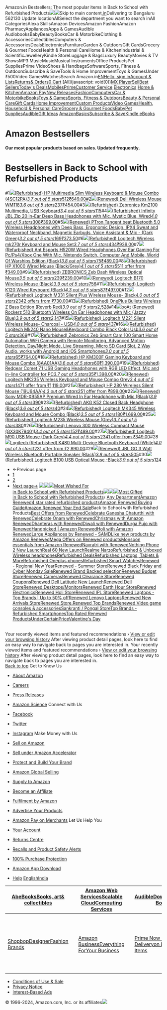 Amazon.in Bestsellers: The most popular items in Back to School with Refurbished Products![](//fls-eu.amazon.in/1/batch/1/OP/A21TJRUUN4KGV:262-7876588-0599518:FP46H9BXKT3QF92HGZ6V$uedata=s:%2Frd%2Fuedata%3Fstaticb%26id%3DFP46H9BXKT3QF92HGZ6V:0)![](https://m.media-amazon.com/images/G/31/gno/sprites/nav-sprite-global-1x-reorg-privacy._CB541718031_.png)Skip to main content[.in](/ref=nav_logo)Delivering to Bengaluru 562130  Update locationAllSelect the department you want to search inAll CategoriesAlexa SkillsAmazon DevicesAmazon FashionAmazon PharmacyAppliancesApps & GamesAudible AudiobooksBabyBeautyBooksCar & MotorbikeClothing & AccessoriesCollectiblesComputers & AccessoriesDealsElectronicsFurnitureGarden & OutdoorsGift CardsGrocery & Gourmet FoodsHealth & Personal CareHome & KitchenIndustrial & ScientificJewelleryKindle StoreLuggage & BagsLuxury BeautyMovies & TV ShowsMP3 MusicMusicMusical InstrumentsOffice ProductsPet SuppliesPrime VideoShoes & HandbagsSoftwareSports, Fitness & OutdoorsSubscribe & SaveTools & Home ImprovementToys & GamesUnder ₹500Video GamesWatchesSearch Amazon.in[EN](/customer-preferences/edit?ie=UTF8&preferencesReturnUrl=%2F&ref_=topnav_lang)[Hello, sign inAccount & Lists](https://www.amazon.in/ap/signin?openid.pape.max_auth_age=0&openid.return_to=https%3A%2F%2Fwww.amazon.in%2Fgp%2Fbestsellers%2Famazon-renewed%2F21028777031%2Fref%3Dzg_bs_nav_amazon-renewed_1%2F%3Fie%3DUTF8%26ref_%3Dnav_ya_signin&openid.identity=http%3A%2F%2Fspecs.openid.net%2Fauth%2F2.0%2Fidentifier_select&openid.assoc_handle=inflex&openid.mode=checkid_setup&openid.claimed_id=http%3A%2F%2Fspecs.openid.net%2Fauth%2F2.0%2Fidentifier_select&openid.ns=http%3A%2F%2Fspecs.openid.net%2Fauth%2F2.0)[Returns& Orders](/gp/css/order-history?ref_=nav_orders_first)[0 Cart](/gp/cart/view.html?ref_=nav_cart) [All](javascript: void(0))[MX Player](/minitv?ref_=nav_avod_desktop_topnav)[Sell](/b/32702023031?node=32702023031&ld=AZINSOANavDesktop_T3&ref_=nav_cs_sell_T3)[Best Sellers](/gp/bestsellers/?ref_=nav_cs_bestsellers)[Today's Deals](/deals?ref_=nav_cs_gb)[Mobiles](/mobile-phones/b/?ie=UTF8&node=1389401031&ref_=nav_cs_mobiles)[Prime](/prime?ref_=nav_cs_primelink_nonmember)[Customer Service](/gp/help/customer/display.html?nodeId=200507590&ref_=nav_cs_help) [Electronics](/electronics/b/?ie=UTF8&node=976419031&ref_=nav_cs_electronics) [Home & Kitchen](/Home-Kitchen/b/?ie=UTF8&node=976442031&ref_=nav_cs_home)[Amazon Pay](/gp/sva/dashboard?ref_=nav_cs_apay)[New Releases](/gp/new-releases/?ref_=nav_cs_newreleases)[Fashion](/gp/browse.html?node=6648217031&ref_=nav_cs_fashion)[Computers](/computers-and-accessories/b/?ie=UTF8&node=976392031&ref_=nav_cs_pc)[Car & Motorbike](/Car-Motorbike-Store/b/?ie=UTF8&node=4772060031&ref_=nav_cs_automotive)[Books](/Books/b/?ie=UTF8&node=976389031&ref_=nav_cs_books)[Toys & Games](/Toys-Games/b/?ie=UTF8&node=1350380031&ref_=nav_cs_toys)[Sports, Fitness & Outdoors](/Sports/b/?ie=UTF8&node=1984443031&ref_=nav_cs_sports)[Beauty & Personal Care](/beauty/b/?ie=UTF8&node=1355016031&ref_=nav_cs_beauty)[Gift Cards](/gift-card-store/b/?ie=UTF8&node=3704982031&ref_=nav_cs_gc)[Home Improvement](/Home-Improvement/b/?ie=UTF8&node=4286640031&ref_=nav_cs_hi)[Custom Products](/Amazon-Custom/b/?ie=UTF8&node=32615889031&ref_=nav_cs_custom)[Video Games](/video-games/b/?ie=UTF8&node=976460031&ref_=nav_cs_video_games)[Health, Household & Personal Care](/health-and-personal-care/b/?ie=UTF8&node=1350384031&ref_=nav_cs_hpc)[Grocery & Gourmet Foods](/Gourmet-Specialty-Foods/b/?ie=UTF8&node=2454178031&ref_=nav_cs_grocery)[Baby](/Baby/b/?ie=UTF8&node=1571274031&ref_=nav_cs_baby)[Pet Supplies](/Pet-Supplies/b/?ie=UTF8&node=2454181031&ref_=nav_cs_pets)[Audible](/Audible-Books-and-Originals/b/?ie=UTF8&node=17941593031&ref_=nav_cs_audible)[Gift Ideas](/gcx/-/gfhz/?ref_=nav_cs_giftfinder) [AmazonBasics](/b/?node=6637738031&ref_=nav_cs_amazonbasics)[Subscribe & Save](/auto-deliveries/landing?ref_=nav_cs_sns)[Kindle eBooks](/Kindle-eBooks/b/?ie=UTF8&node=1634753031&ref_=nav_cs_kindle_books)

Amazon Bestsellers
==================

#### Our most popular products based on sales. Updated frequently.

Bestsellers in Back to School with Refurbished Products
=======================================================

#1[![](https://images-eu.ssl-images-amazon.com/images/I/31chAQAMXZL._AC_UL300_SR300,200_.jpg)](/Renewed-HP-Multimedia-Wireless-Keyboard/dp/B0822H3N1W/ref=zg_bs_g_21028777031_d_sccl_1/262-7876588-0599518?psc=1)[(Refurbished) HP Multimedia Slim Wireless Keyboard & Mouse Combo (4SC12PA)](/Renewed-HP-Multimedia-Wireless-Keyboard/dp/B0822H3N1W/ref=zg_bs_g_21028777031_d_sccl_1/262-7876588-0599518?psc=1)[*3.7 out of 5 stars*512](/product-reviews/B0822H3N1W/ref=zg_bs_g_21028777031_d_sccl_1_cr/262-7876588-0599518)[₹649.00](/Renewed-HP-Multimedia-Wireless-Keyboard/dp/B0822H3N1W/ref=zg_bs_g_21028777031_d_sccl_1/262-7876588-0599518?psc=1)#2[![](https://images-eu.ssl-images-amazon.com/images/I/314tfHcVMeL._AC_UL300_SR300,200_.jpg)](/Renewed-WM118-Wireless-Optical-Mouse/dp/B07W22BHBY/ref=zg_bs_g_21028777031_d_sccl_2/262-7876588-0599518?psc=1)[(Renewed) Dell Wireless Mouse WM118](/Renewed-WM118-Wireless-Optical-Mouse/dp/B07W22BHBY/ref=zg_bs_g_21028777031_d_sccl_2/262-7876588-0599518?psc=1)[*3.6 out of 5 stars*237](/product-reviews/B07W22BHBY/ref=zg_bs_g_21028777031_d_sccl_2_cr/262-7876588-0599518)[₹454.00](/Renewed-WM118-Wireless-Optical-Mouse/dp/B07W22BHBY/ref=zg_bs_g_21028777031_d_sccl_2/262-7876588-0599518?psc=1)#3[![](https://images-eu.ssl-images-amazon.com/images/I/81shebPwe0L._AC_UL300_SR300,200_.jpg)](/Renewed-Zebronics-Km2100-Multimedia-Keyboard/dp/B07KPGQ7R9/ref=zg_bs_g_21028777031_d_sccl_3/262-7876588-0599518?psc=1)[(Refurbished) Zebronics Km2100 Multimedia, USB Keyboard](/Renewed-Zebronics-Km2100-Multimedia-Keyboard/dp/B07KPGQ7R9/ref=zg_bs_g_21028777031_d_sccl_3/262-7876588-0599518?psc=1)[*3.4 out of 5 stars*115](/product-reviews/B07KPGQ7R9/ref=zg_bs_g_21028777031_d_sccl_3_cr/262-7876588-0599518)#4[![](https://images-eu.ssl-images-amazon.com/images/I/61sTYH4EIgL._AC_UL300_SR300,200_.jpg)](/Renewed-Infinity-Zip-Headphones-Mystic/dp/B07XX467FY/ref=zg_bs_g_21028777031_d_sccl_4/262-7876588-0599518?psc=1)[(Refurbished) Infinity JBL Zip 20 in-Ear Deep Bass Headphones with Mic, Mystic Blue, Wired](/Renewed-Infinity-Zip-Headphones-Mystic/dp/B07XX467FY/ref=zg_bs_g_21028777031_d_sccl_4/262-7876588-0599518?psc=1)[*4.0 out of 5 stars*308](/product-reviews/B07XX467FY/ref=zg_bs_g_21028777031_d_sccl_4_cr/262-7876588-0599518)[₹399.00](/Renewed-Infinity-Zip-Headphones-Mystic/dp/B07XX467FY/ref=zg_bs_g_21028777031_d_sccl_4/262-7876588-0599518?psc=1)#5[![](https://images-eu.ssl-images-amazon.com/images/I/51BF1FZZSSL._AC_UL300_SR300,200_.jpg)](/PTron-Bluetooth-Headphones-Ergonomic-Waterproof/dp/B08Y56Y3D2/ref=zg_bs_g_21028777031_d_sccl_5/262-7876588-0599518?psc=1)[(Renewed) PTron Tangent beat Bluetooth 5.0 Wireless Headphones with Deep Bass, Ergonomic Design, IPX4 Sweat and Waterproof Neckband, Magnetic Earbuds, Voice Assistant & Mic - (Dark Green)](/PTron-Bluetooth-Headphones-Ergonomic-Waterproof/dp/B08Y56Y3D2/ref=zg_bs_g_21028777031_d_sccl_5/262-7876588-0599518?psc=1)[*3.2 out of 5 stars*169](/product-reviews/B08Y56Y3D2/ref=zg_bs_g_21028777031_d_sccl_5_cr/262-7876588-0599518)[₹373.50](/PTron-Bluetooth-Headphones-Ergonomic-Waterproof/dp/B08Y56Y3D2/ref=zg_bs_g_21028777031_d_sccl_5/262-7876588-0599518?psc=1)#6[![](https://images-eu.ssl-images-amazon.com/images/I/61v+taI5jvL._AC_UL300_SR300,200_.jpg)](/Renewed-Logitech-Wireless-mk270r-Keyboard/dp/B07Q31YX8J/ref=zg_bs_g_21028777031_d_sccl_6/262-7876588-0599518?psc=1)[(Refurbished) Logitech Wireless mk270r Keyboard and Mouse Set](/Renewed-Logitech-Wireless-mk270r-Keyboard/dp/B07Q31YX8J/ref=zg_bs_g_21028777031_d_sccl_6/262-7876588-0599518?psc=1)[*3.7 out of 5 stars*434](/product-reviews/B07Q31YX8J/ref=zg_bs_g_21028777031_d_sccl_6_cr/262-7876588-0599518)[₹939.00](/Renewed-Logitech-Wireless-mk270r-Keyboard/dp/B07Q31YX8J/ref=zg_bs_g_21028777031_d_sccl_6/262-7876588-0599518?psc=1)#7[![](https://images-eu.ssl-images-amazon.com/images/I/619AANS3KaL._AC_UL300_SR300,200_.jpg)](/Ant-Esports-Nintendo-Computer-Warships/dp/B0849N8VCF/ref=zg_bs_g_21028777031_d_sccl_7/262-7876588-0599518?psc=1)[(Refurbished) Ant Esports H520W Wired Headphones Over Ear Gaming For Pc/Ps4/Xbox One With Mic, Nintendo Switch, Computer And Mobile, World Of Warships Edition (Black)](/Ant-Esports-Nintendo-Computer-Warships/dp/B0849N8VCF/ref=zg_bs_g_21028777031_d_sccl_7/262-7876588-0599518?psc=1)[*3.8 out of 5 stars*75](/product-reviews/B0849N8VCF/ref=zg_bs_g_21028777031_d_sccl_7_cr/262-7876588-0599518)[₹489.00](/Ant-Esports-Nintendo-Computer-Warships/dp/B0849N8VCF/ref=zg_bs_g_21028777031_d_sccl_7/262-7876588-0599518?psc=1)#8[![](https://images-eu.ssl-images-amazon.com/images/I/61mucoT+ifL._AC_UL300_SR300,200_.jpg)](/Renewed-HP-X1000-Wired-Mouse/dp/B07K4136SR/ref=zg_bs_g_21028777031_d_sccl_8/262-7876588-0599518?psc=1)[(Refurbished) HP X1000 Wired Mouse (Black/Grey)](/Renewed-HP-X1000-Wired-Mouse/dp/B07K4136SR/ref=zg_bs_g_21028777031_d_sccl_8/262-7876588-0599518?psc=1)[*4.1 out of 5 stars*551](/product-reviews/B07K4136SR/ref=zg_bs_g_21028777031_d_sccl_8_cr/262-7876588-0599518)[1 offer from ₹349.00](/Renewed-HP-X1000-Wired-Mouse/dp/B07K4136SR/ref=zg_bs_g_21028777031_d_sccl_8/262-7876588-0599518?psc=1)#9[![](https://images-eu.ssl-images-amazon.com/images/I/71xNF-oKDTL._AC_UL300_SR300,200_.jpg)](/Renewed-ZEBRONICS-Wireless-Optical-Mouse/dp/B07T6BTS1R/ref=zg_bs_g_21028777031_d_sccl_9/262-7876588-0599518?psc=1)[(Refurbished) ZEBRONICS Zeb Dash Wireless Optical Mouse](/Renewed-ZEBRONICS-Wireless-Optical-Mouse/dp/B07T6BTS1R/ref=zg_bs_g_21028777031_d_sccl_9/262-7876588-0599518?psc=1)[*3.5 out of 5 stars*239](/product-reviews/B07T6BTS1R/ref=zg_bs_g_21028777031_d_sccl_9_cr/262-7876588-0599518)[₹239.00](/Renewed-ZEBRONICS-Wireless-Optical-Mouse/dp/B07T6BTS1R/ref=zg_bs_g_21028777031_d_sccl_9/262-7876588-0599518?psc=1)#10[![](https://images-eu.ssl-images-amazon.com/images/I/510V-ms6E8L._AC_UL300_SR300,200_.jpg)](/Renewed-Logitech-Wireless-Mouse-Black/dp/B07L4RCHM3/ref=zg_bs_g_21028777031_d_sccl_10/262-7876588-0599518?psc=1)[(Renewed) Logitech B170 Wireless Mouse (Black)](/Renewed-Logitech-Wireless-Mouse-Black/dp/B07L4RCHM3/ref=zg_bs_g_21028777031_d_sccl_10/262-7876588-0599518?psc=1)[*3.9 out of 5 stars*756](/product-reviews/B07L4RCHM3/ref=zg_bs_g_21028777031_d_sccl_10_cr/262-7876588-0599518)#11[![](https://images-eu.ssl-images-amazon.com/images/I/61zY++aRqnL._AC_UL300_SR300,200_.jpg)](/Renewed-Logitech-Wired-Keyboard-Black/dp/B07MMS8275/ref=zg_bs_g_21028777031_d_sccl_11/262-7876588-0599518?psc=1)[(Refurbished) Logitech K120 Wired Keyboard (Black)](/Renewed-Logitech-Wired-Keyboard-Black/dp/B07MMS8275/ref=zg_bs_g_21028777031_d_sccl_11/262-7876588-0599518?psc=1)[*4.3 out of 5 stars*87](/product-reviews/B07MMS8275/ref=zg_bs_g_21028777031_d_sccl_11_cr/262-7876588-0599518)[₹497.00](/Renewed-Logitech-Wired-Keyboard-Black/dp/B07MMS8275/ref=zg_bs_g_21028777031_d_sccl_11/262-7876588-0599518?psc=1)#12[![](https://images-eu.ssl-images-amazon.com/images/I/41OXK5x3jfL._AC_UL300_SR300,200_.jpg)](/Renewed-Logitech-Silent-Wireless-Mouse/dp/B07KT3377S/ref=zg_bs_g_21028777031_d_sccl_12/262-7876588-0599518?psc=1)[(Refurbished) Logitech M331 Silent Plus Wireless Mouse- Black](/Renewed-Logitech-Silent-Wireless-Mouse/dp/B07KT3377S/ref=zg_bs_g_21028777031_d_sccl_12/262-7876588-0599518?psc=1)[*4.0 out of 5 stars*234](/product-reviews/B07KT3377S/ref=zg_bs_g_21028777031_d_sccl_12_cr/262-7876588-0599518)[2 offers from ₹730.00](/Renewed-Logitech-Silent-Wireless-Mouse/dp/B07KT3377S/ref=zg_bs_g_21028777031_d_sccl_12/262-7876588-0599518?psc=1)#13[![](https://images-eu.ssl-images-amazon.com/images/I/51-dbsto1jL._AC_UL300_SR300,200_.jpg)](/Renewed-OnePlus-Bullets-Wireless-Reverb/dp/B08LMZJGLX/ref=zg_bs_g_21028777031_d_sccl_13/262-7876588-0599518?psc=1)[(Refurbished) OnePlus Bullets Wireless Z Bass Edition (Reverb Red)](/Renewed-OnePlus-Bullets-Wireless-Reverb/dp/B08LMZJGLX/ref=zg_bs_g_21028777031_d_sccl_13/262-7876588-0599518?psc=1)[*3.9 out of 5 stars*2,528](/product-reviews/B08LMZJGLX/ref=zg_bs_g_21028777031_d_sccl_13_cr/262-7876588-0599518)#14[![](https://images-eu.ssl-images-amazon.com/images/I/6156DBMN-RL._AC_UL300_SR300,200_.jpg)](/Certified-REFURBISHED-Rockerz-510-Headphones/dp/B07CBPM1GF/ref=zg_bs_g_21028777031_d_sccl_14/262-7876588-0599518?psc=1)[boAt (Renewed) Rockerz 510 Bluetooth Wireless On Ear Headphones with Mic (Jazzy Blue)](/Certified-REFURBISHED-Rockerz-510-Headphones/dp/B07CBPM1GF/ref=zg_bs_g_21028777031_d_sccl_14/262-7876588-0599518?psc=1)[*3.9 out of 5 stars*2,147](/product-reviews/B07CBPM1GF/ref=zg_bs_g_21028777031_d_sccl_14_cr/262-7876588-0599518)#15[![](https://images-eu.ssl-images-amazon.com/images/I/71r5JC6TMqL._AC_UL300_SR300,200_.jpg)](/Renewed-Logitech-Silent-Wireless-Charcoal/dp/B07KM1K6RN/ref=zg_bs_g_21028777031_d_sccl_15/262-7876588-0599518?psc=1)[(Refurbished) Logitech M221 Silent Wireless Mouse- Charcoal - USB](/Renewed-Logitech-Silent-Wireless-Charcoal/dp/B07KM1K6RN/ref=zg_bs_g_21028777031_d_sccl_15/262-7876588-0599518?psc=1)[*4.0 out of 5 stars*437](/product-reviews/B07KM1K6RN/ref=zg_bs_g_21028777031_d_sccl_15_cr/262-7876588-0599518)#16[![](https://images-eu.ssl-images-amazon.com/images/I/61wk3W4VJbL._AC_UL300_SR300,200_.jpg)](/CERTIFIED-REFURBISHED-Logitech-MK240-Keyboard/dp/B07H4QH65Y/ref=zg_bs_g_21028777031_d_sccl_16/262-7876588-0599518?psc=1)[(Refurbished) Logitech Mk240 Nano Mouse&Keyboard Combo Black Color,Usb](/CERTIFIED-REFURBISHED-Logitech-MK240-Keyboard/dp/B07H4QH65Y/ref=zg_bs_g_21028777031_d_sccl_16/262-7876588-0599518?psc=1)[*3.6 out of 5 stars*369](/product-reviews/B07H4QH65Y/ref=zg_bs_g_21028777031_d_sccl_16_cr/262-7876588-0599518)#17[![](https://images-eu.ssl-images-amazon.com/images/I/41jew1NnuBS._AC_UL300_SR300,200_.jpg)](/Zeb-Smart-Cam-Automation-Smartphones/dp/B094RF327Y/ref=zg_bs_g_21028777031_d_sccl_17/262-7876588-0599518?psc=1)[(Refurbished) Zebronics Zeb Smart Cam 100 Smart Home Automation WiFi Camera with Remote Monitoring, Advanced Motion Detection, Day/Night Mode, Live Streaming, Micro SD Card Slot, 2 Way Audio, works with Android and iOS Smartphones](/Zeb-Smart-Cam-Automation-Smartphones/dp/B094RF327Y/ref=zg_bs_g_21028777031_d_sccl_17/262-7876588-0599518?psc=1)[*3.0 out of 5 stars*65](/product-reviews/B094RF327Y/ref=zg_bs_g_21028777031_d_sccl_17_cr/262-7876588-0599518)[₹764.00](/Zeb-Smart-Cam-Automation-Smartphones/dp/B094RF327Y/ref=zg_bs_g_21028777031_d_sccl_17/262-7876588-0599518?psc=1)#18[![](https://images-eu.ssl-images-amazon.com/images/I/71GjYVXrSpL._AC_UL300_SR300,200_.jpg)](/Renewed-HP-KM300F-Keyboard-8AA01AA/dp/B089F5JHTM/ref=zg_bs_g_21028777031_d_sccl_18/262-7876588-0599518?psc=1)[(Refurbished) HP KM300F Gaming Keyboard and Mouse Combo (8AA01AA)](/Renewed-HP-KM300F-Keyboard-8AA01AA/dp/B089F5JHTM/ref=zg_bs_g_21028777031_d_sccl_18/262-7876588-0599518?psc=1)[*3.6 out of 5 stars*60](/product-reviews/B089F5JHTM/ref=zg_bs_g_21028777031_d_sccl_18_cr/262-7876588-0599518)[₹1,390.00](/Renewed-HP-KM300F-Keyboard-8AA01AA/dp/B089F5JHTM/ref=zg_bs_g_21028777031_d_sccl_18/262-7876588-0599518?psc=1)#19[![](https://images-eu.ssl-images-amazon.com/images/I/61SMP7cuMmL._AC_UL300_SR300,200_.jpg)](/Renewed-Redgear-Comet-Headphones-Controller/dp/B07Y84RZSJ/ref=zg_bs_g_21028777031_d_sccl_19/262-7876588-0599518?psc=1)[(Refurbished) Redgear Comet 7.1 USB Gaming Headphones with RGB LED Effect, Mic and in-line Controller for PC](/Renewed-Redgear-Comet-Headphones-Controller/dp/B07Y84RZSJ/ref=zg_bs_g_21028777031_d_sccl_19/262-7876588-0599518?psc=1)[*3.7 out of 5 stars*35](/product-reviews/B07Y84RZSJ/ref=zg_bs_g_21028777031_d_sccl_19_cr/262-7876588-0599518)[₹1,398.00](/Renewed-Redgear-Comet-Headphones-Controller/dp/B07Y84RZSJ/ref=zg_bs_g_21028777031_d_sccl_19/262-7876588-0599518?psc=1)#20[![](https://images-eu.ssl-images-amazon.com/images/I/61t4S-DStEL._AC_UL300_SR300,200_.jpg)](/CERTIFIED-REFURBISHED-Logitech-Wireless-Keyboard/dp/B07KMBL98D/ref=zg_bs_g_21028777031_d_sccl_20/262-7876588-0599518?psc=1)[(Renewed) Logitech MK235 Wireless Keyboard and Mouse Combo Grey](/CERTIFIED-REFURBISHED-Logitech-Wireless-Keyboard/dp/B07KMBL98D/ref=zg_bs_g_21028777031_d_sccl_20/262-7876588-0599518?psc=1)[*3.4 out of 5 stars*147](/product-reviews/B07KMBL98D/ref=zg_bs_g_21028777031_d_sccl_20_cr/262-7876588-0599518)[1 offer from ₹1,119.00](/CERTIFIED-REFURBISHED-Logitech-Wireless-Keyboard/dp/B07KMBL98D/ref=zg_bs_g_21028777031_d_sccl_20/262-7876588-0599518?psc=1)#21[![](https://images-eu.ssl-images-amazon.com/images/I/310E9FevM4L._AC_UL300_SR300,200_.jpg)](/Renewed-HP-Wireless-Silent-19U64AA/dp/B08ZL8DTWD/ref=zg_bs_g_21028777031_d_sccl_21/262-7876588-0599518?psc=1)[(Refurbished) HP 280 Wireless Silent Mouse (19U64AA)](/Renewed-HP-Wireless-Silent-19U64AA/dp/B08ZL8DTWD/ref=zg_bs_g_21028777031_d_sccl_21/262-7876588-0599518?psc=1)[*4.3 out of 5 stars*25](/product-reviews/B08ZL8DTWD/ref=zg_bs_g_21028777031_d_sccl_21_cr/262-7876588-0599518)[1 offer from ₹899.00](/Renewed-HP-Wireless-Silent-19U64AA/dp/B08ZL8DTWD/ref=zg_bs_g_21028777031_d_sccl_21/262-7876588-0599518?psc=1)#22[![](https://images-eu.ssl-images-amazon.com/images/I/51N-fTKPYpL._AC_UL300_SR300,200_.jpg)](/Certified-REFURBISHED-Sony-MDR-XB55AP-Headphones/dp/B07C9L2ZLS/ref=zg_bs_g_21028777031_d_sccl_22/262-7876588-0599518?psc=1)[(Renewed) Sony MDR-XB55AP Premium Wired In Ear Headphone with Mic (Black)](/Certified-REFURBISHED-Sony-MDR-XB55AP-Headphones/dp/B07C9L2ZLS/ref=zg_bs_g_21028777031_d_sccl_22/262-7876588-0599518?psc=1)[*3.9 out of 5 stars*390](/product-reviews/B07C9L2ZLS/ref=zg_bs_g_21028777031_d_sccl_22_cr/262-7876588-0599518)#23[![](https://images-eu.ssl-images-amazon.com/images/I/61xWTJ+pS8L._AC_UL300_SR300,200_.jpg)](/Renewed-AKG-Closed-Back-Headphone-Black/dp/B07S8VGXC6/ref=zg_bs_g_21028777031_d_sccl_23/262-7876588-0599518?psc=1)[(Refurbished) AKG K52 Closed Back Headphone (Black)](/Renewed-AKG-Closed-Back-Headphone-Black/dp/B07S8VGXC6/ref=zg_bs_g_21028777031_d_sccl_23/262-7876588-0599518?psc=1)[*3.6 out of 5 stars*40](/product-reviews/B07S8VGXC6/ref=zg_bs_g_21028777031_d_sccl_23_cr/262-7876588-0599518)#24[![](https://images-eu.ssl-images-amazon.com/images/I/519cHB2uUhL._AC_UL300_SR300,200_.jpg)](/CERTIFIED-REFURBISHED-Logitech-Wireless-Keyboard/dp/B07DSC3CV3/ref=zg_bs_g_21028777031_d_sccl_24/262-7876588-0599518?psc=1)[(Refurbished) Logitech MK345 Wireless Keyboard and Mouse Combo (Black)](/CERTIFIED-REFURBISHED-Logitech-Wireless-Keyboard/dp/B07DSC3CV3/ref=zg_bs_g_21028777031_d_sccl_24/262-7876588-0599518?psc=1)[*3.5 out of 5 stars*180](/product-reviews/B07DSC3CV3/ref=zg_bs_g_21028777031_d_sccl_24_cr/262-7876588-0599518)[₹1,699.00](/CERTIFIED-REFURBISHED-Logitech-Wireless-Keyboard/dp/B07DSC3CV3/ref=zg_bs_g_21028777031_d_sccl_24/262-7876588-0599518?psc=1)#25[![](https://images-eu.ssl-images-amazon.com/images/I/71XmEoZ7p-L._AC_UL300_SR300,200_.jpg)](/CERTIFIED-REFURBISHED-Logitech-Wireless-Mouse/dp/B07DRZ6RK7/ref=zg_bs_g_21028777031_d_sccl_25/262-7876588-0599518?psc=1)[(Refurbished) Logitech M235 Wireless Mouse (Grey)](/CERTIFIED-REFURBISHED-Logitech-Wireless-Mouse/dp/B07DRZ6RK7/ref=zg_bs_g_21028777031_d_sccl_25/262-7876588-0599518?psc=1)[*3.7 out of 5 stars*380](/product-reviews/B07DRZ6RK7/ref=zg_bs_g_21028777031_d_sccl_25_cr/262-7876588-0599518)#26[![](https://images-eu.ssl-images-amazon.com/images/I/51ogrgGK+9L._AC_UL300_SR300,200_.jpg)](/Renewed-Lenovo-Wireless-Compact-GX30K79401/dp/B07NV9WXSP/ref=zg_bs_g_21028777031_d_sccl_26/262-7876588-0599518?psc=1)[(Refurbished) Lenovo 300 Wireless Compact Mouse (GX30K79401)](/Renewed-Lenovo-Wireless-Compact-GX30K79401/dp/B07NV9WXSP/ref=zg_bs_g_21028777031_d_sccl_26/262-7876588-0599518?psc=1)[*3.4 out of 5 stars*152](/product-reviews/B07NV9WXSP/ref=zg_bs_g_21028777031_d_sccl_26_cr/262-7876588-0599518)[₹489.00](/Renewed-Lenovo-Wireless-Compact-GX30K79401/dp/B07NV9WXSP/ref=zg_bs_g_21028777031_d_sccl_26/262-7876588-0599518?psc=1)#27[![](https://images-eu.ssl-images-amazon.com/images/I/81ZgFaZoxnL._AC_UL300_SR300,200_.jpg)](/CERTIFIED-REFURBISHED-Logitech-Mouse-Dark/dp/B07H8JVHJH/ref=zg_bs_g_21028777031_d_sccl_27/262-7876588-0599518?psc=1)[(Refurbished) Logitech M90 USB Mouse (Dark Grey)](/CERTIFIED-REFURBISHED-Logitech-Mouse-Dark/dp/B07H8JVHJH/ref=zg_bs_g_21028777031_d_sccl_27/262-7876588-0599518?psc=1)[*4.4 out of 5 stars*234](/product-reviews/B07H8JVHJH/ref=zg_bs_g_21028777031_d_sccl_27_cr/262-7876588-0599518)[1 offer from ₹349.00](/CERTIFIED-REFURBISHED-Logitech-Mouse-Dark/dp/B07H8JVHJH/ref=zg_bs_g_21028777031_d_sccl_27/262-7876588-0599518?psc=1)#28[![](https://images-eu.ssl-images-amazon.com/images/I/81Ls8aaBZlL._AC_UL300_SR300,200_.jpg)](/Renewed-Logitech-Multi-Device-Bluetooth-Keyboard/dp/B07BNGRNDR/ref=zg_bs_g_21028777031_d_sccl_28/262-7876588-0599518?psc=1)[Logitech (Refurbished) K480 Multi-Device Bluetooth Keyboard (White)](/Renewed-Logitech-Multi-Device-Bluetooth-Keyboard/dp/B07BNGRNDR/ref=zg_bs_g_21028777031_d_sccl_28/262-7876588-0599518?psc=1)[*4.0 out of 5 stars*123](/product-reviews/B07BNGRNDR/ref=zg_bs_g_21028777031_d_sccl_28_cr/262-7876588-0599518)[1 offer from ₹2,890.00](/Renewed-Logitech-Multi-Device-Bluetooth-Keyboard/dp/B07BNGRNDR/ref=zg_bs_g_21028777031_d_sccl_28/262-7876588-0599518?psc=1)#29[![](https://images-eu.ssl-images-amazon.com/images/I/81BIN5YLb4L._AC_UL300_SR300,200_.jpg)](/Certified-REFURBISHED-JBL-Portable-Bluetooth/dp/B07BMRFML8/ref=zg_bs_g_21028777031_d_sccl_29/262-7876588-0599518?psc=1)[(Renewed) JBL GO 3 Watt Wireless Bluetooth Portable Speaker (Black)](/Certified-REFURBISHED-JBL-Portable-Bluetooth/dp/B07BMRFML8/ref=zg_bs_g_21028777031_d_sccl_29/262-7876588-0599518?psc=1)[*3.8 out of 5 stars*505](/product-reviews/B07BMRFML8/ref=zg_bs_g_21028777031_d_sccl_29_cr/262-7876588-0599518)#30[![](https://images-eu.ssl-images-amazon.com/images/I/71fzNaRoyqL._AC_UL300_SR300,200_.jpg)](/Renewed-Logitech-Optical-Mouse-Black/dp/B07GX6HY5X/ref=zg_bs_g_21028777031_d_sccl_30/262-7876588-0599518?psc=1)[(Refurbished) Logitech B100 USB Optical Mouse -Black](/Renewed-Logitech-Optical-Mouse-Black/dp/B07GX6HY5X/ref=zg_bs_g_21028777031_d_sccl_30/262-7876588-0599518?psc=1)[*3.9 out of 5 stars*124](/product-reviews/B07GX6HY5X/ref=zg_bs_g_21028777031_d_sccl_30_cr/262-7876588-0599518)

* ←Previous page
* [1](/gp/bestsellers/amazon-renewed/21028777031/ref=zg_bs_pg_1_amazon-renewed?ie=UTF8&pg=1)
* [2](/gp/bestsellers/amazon-renewed/21028777031/ref=zg_bs_pg_2_amazon-renewed?ie=UTF8&pg=2)
* [Next page→](/gp/bestsellers/amazon-renewed/21028777031/ref=zg_bs_pg_2_amazon-renewed?ie=UTF8&pg=2)
[![](https://m.media-amazon.com/images/I/318Pe6vycaL.jpg)![](https://m.media-amazon.com/images/I/61gxFPft-BL.jpg)![](https://m.media-amazon.com/images/I/314T9bE-UuL.jpg)Most Wished For  
in Back to School with Refurbished Products](/gp/most-wished-for/amazon-renewed/21028777031/ref=zg_bs_tab_t_amazon-renewed_mw)[![](https://m.media-amazon.com/images/I/314tfHcVMeL.jpg)![](https://m.media-amazon.com/images/I/41cYXm5Lg0L.jpg)![](https://m.media-amazon.com/images/I/41e6Mz0hBBL.jpg)Most Gifted  
in Back to School with Refurbished Products](/gp/most-gifted/amazon-renewed/21028777031/ref=zg_bs_tab_t_amazon-renewed_mg)‹ [Any Department](/gp/bestsellers/ref=zg_bs_unv_amazon-renewed_0_21028777031_3)[Amazon Renewed](/gp/bestsellers/amazon-renewed/ref=zg_bs_unv_amazon-renewed_1_21028777031_2)[4 star rated refurbished products](/gp/bestsellers/amazon-renewed/100431199031/ref=zg_bs_nav_amazon-renewed_1_21028777031)[Amazon Renewed Buying Guide](/gp/bestsellers/amazon-renewed/15513909031/ref=zg_bs_nav_amazon-renewed_1_21028777031)[Amazon Renewed Year End Sale](/gp/bestsellers/amazon-renewed/22424261031/ref=zg_bs_nav_amazon-renewed_1_21028777031)Back to School with Refurbished Products[Best Offers from Renewed](/gp/bestsellers/amazon-renewed/203083164031/ref=zg_bs_nav_amazon-renewed_1_21028777031)[Celebrate Ganesha Chaturthi with Renewed](/gp/bestsellers/amazon-renewed/17486264031/ref=zg_bs_nav_amazon-renewed_1_21028777031)[Celebrate Onam with Renewed](/gp/bestsellers/amazon-renewed/17749947031/ref=zg_bs_nav_amazon-renewed_1_21028777031)[Christmas with Amazon Renewed](/gp/bestsellers/amazon-renewed/20314529031/ref=zg_bs_nav_amazon-renewed_1_21028777031)[Dhanteras with Renewed](/gp/bestsellers/amazon-renewed/27060341031/ref=zg_bs_nav_amazon-renewed_1_21028777031)[Diwali with Renewed](/gp/bestsellers/amazon-renewed/22371863031/ref=zg_bs_nav_amazon-renewed_1_21028777031)[Durga Pujo with Renewed](/gp/bestsellers/amazon-renewed/22316542031/ref=zg_bs_nav_amazon-renewed_1_21028777031)[Handpicked | Amazon Renewed](/gp/bestsellers/amazon-renewed/28181346031/ref=zg_bs_nav_amazon-renewed_1_21028777031)[Holi with Amazon Renewed](/gp/bestsellers/amazon-renewed/20849014031/ref=zg_bs_nav_amazon-renewed_1_21028777031)[Large Appliances by Renewed - SAMD](/gp/bestsellers/amazon-renewed/21734165031/ref=zg_bs_nav_amazon-renewed_1_21028777031)[Like new products by Amazon Renewed](/gp/bestsellers/amazon-renewed/20690678031/ref=zg_bs_nav_amazon-renewed_1_21028777031)[Mega Offers on Renewed products](/gp/bestsellers/amazon-renewed/204391245031/ref=zg_bs_nav_amazon-renewed_1_21028777031)[Monsoon essentials from Amazon Renewed](/gp/bestsellers/amazon-renewed/26389020031/ref=zg_bs_nav_amazon-renewed_1_21028777031)[Navratri with Renewed](/gp/bestsellers/amazon-renewed/22316541031/ref=zg_bs_nav_amazon-renewed_1_21028777031)[Nothing Phone 2 New Launch](/gp/bestsellers/amazon-renewed/91320179031/ref=zg_bs_nav_amazon-renewed_1_21028777031)[Real 60 New Launch](/gp/bestsellers/amazon-renewed/91320181031/ref=zg_bs_nav_amazon-renewed_1_21028777031)[Realme Narzo](/gp/bestsellers/amazon-renewed/92127674031/ref=zg_bs_nav_amazon-renewed_1_21028777031)[Refurbished & Unboxed Wireless headphones](/gp/bestsellers/amazon-renewed/20810493031/ref=zg_bs_nav_amazon-renewed_1_21028777031)[Refurbished Deals](/gp/bestsellers/amazon-renewed/22902969031/ref=zg_bs_nav_amazon-renewed_1_21028777031)[Refurbished Laptops, Tablets & More](/gp/bestsellers/amazon-renewed/16181607031/ref=zg_bs_nav_amazon-renewed_1_21028777031)[Refurbished Oneplus phones](/gp/bestsellers/amazon-renewed/20810498031/ref=zg_bs_nav_amazon-renewed_1_21028777031)[Refurbished Smart Watches](/gp/bestsellers/amazon-renewed/16566634031/ref=zg_bs_nav_amazon-renewed_1_21028777031)[Renewed - Regional New Year](/gp/bestsellers/amazon-renewed/26037249031/ref=zg_bs_nav_amazon-renewed_1_21028777031)[Renewed - Summer Store](/gp/bestsellers/amazon-renewed/20248820031/ref=zg_bs_nav_amazon-renewed_1_21028777031)[Renewed Black Friday and Cyber Monday Sale](/gp/bestsellers/amazon-renewed/203846182031/ref=zg_bs_nav_amazon-renewed_1_21028777031)[Renewed Brand Backed selection](/gp/bestsellers/amazon-renewed/96329689031/ref=zg_bs_nav_amazon-renewed_1_21028777031)[Renewed Budget Store](/gp/bestsellers/amazon-renewed/96577600031/ref=zg_bs_nav_amazon-renewed_1_21028777031)[Renewed Cameras](/gp/bestsellers/amazon-renewed/201076973031/ref=zg_bs_nav_amazon-renewed_1_21028777031)[Renewed Clearance Store](/gp/bestsellers/amazon-renewed/76338389031/ref=zg_bs_nav_amazon-renewed_1_21028777031)[Renewed Coupons](/gp/bestsellers/amazon-renewed/86351370031/ref=zg_bs_nav_amazon-renewed_1_21028777031)[Renewed Dell Latitude New Launch](/gp/bestsellers/amazon-renewed/91320180031/ref=zg_bs_nav_amazon-renewed_1_21028777031)[Renewed Dell Store](/gp/bestsellers/amazon-renewed/22936929031/ref=zg_bs_nav_amazon-renewed_1_21028777031)[Renewed Desktops/Monitors](/gp/bestsellers/amazon-renewed/100359997031/ref=zg_bs_nav_amazon-renewed_1_21028777031)[Renewed Earth Hour Store](/gp/bestsellers/amazon-renewed/95146228031/ref=zg_bs_nav_amazon-renewed_1_21028777031)[Renewed Electronics](/gp/bestsellers/amazon-renewed/20959824031/ref=zg_bs_nav_amazon-renewed_1_21028777031)[Renewed Holi Store](/gp/bestsellers/amazon-renewed/95145955031/ref=zg_bs_nav_amazon-renewed_1_21028777031)[Renewed IPL Store](/gp/bestsellers/amazon-renewed/95093750031/ref=zg_bs_nav_amazon-renewed_1_21028777031)[Renewed Laptops - Top Brands | Up to 50% off](/gp/bestsellers/amazon-renewed/20248821031/ref=zg_bs_nav_amazon-renewed_1_21028777031)[Renewed Lenovo Laptops](/gp/bestsellers/amazon-renewed/21699688031/ref=zg_bs_nav_amazon-renewed_1_21028777031)[Renewed New Arrivals Store](/gp/bestsellers/amazon-renewed/76338878031/ref=zg_bs_nav_amazon-renewed_1_21028777031)[Renewed Store.](/gp/bestsellers/amazon-renewed/78734027031/ref=zg_bs_nav_amazon-renewed_1_21028777031)[Renewed Top Brands](/gp/bestsellers/amazon-renewed/22941227031/ref=zg_bs_nav_amazon-renewed_1_21028777031)[Renewed Video game consoles & accessories](/gp/bestsellers/amazon-renewed/201076972031/ref=zg_bs_nav_amazon-renewed_1_21028777031)[Sankranti / Pongal Store](/gp/bestsellers/amazon-renewed/93708223031/ref=zg_bs_nav_amazon-renewed_1_21028777031)[Top Brands - Refurbished Smartphones](/gp/bestsellers/amazon-renewed/20810489031/ref=zg_bs_nav_amazon-renewed_1_21028777031)[Top Rated Renewed Products](/gp/bestsellers/amazon-renewed/96577602031/ref=zg_bs_nav_amazon-renewed_1_21028777031)[UnderCertainPrice](/gp/bestsellers/amazon-renewed/81561636031/ref=zg_bs_nav_amazon-renewed_1_21028777031)[Valentine's Day](/gp/bestsellers/amazon-renewed/65987699031/ref=zg_bs_nav_amazon-renewed_1_21028777031)  

|  |
| --- |

 Your recently viewed items and featured recommendations  ›  [View or edit your browsing history](/gp/history)  After viewing product detail pages, look here to find an easy way to navigate back to pages you are interested in.  Your recently viewed items and featured recommendations  ›  [View or edit your browsing history](/gp/history)  After viewing product detail pages, look here to find an easy way to navigate back to pages you are interested in.   
 [Back to top](javascript:void(0)) Get to Know Us

* [About Amazon](https://www.aboutamazon.in/?utm_source=gateway&utm_medium=footer)
* [Careers](https://amazon.jobs)
* [Press Releases](https://press.aboutamazon.in/?utm_source=gateway&utm_medium=footer)
* [Amazon Science](https://www.amazon.science)
Connect with Us

* [Facebook](https://www.amazon.in/gp/redirect.html/ref=footer_fb?location=http://www.facebook.com/AmazonIN&token=2075D5EAC7BB214089728E2183FD391706D41E94&6)
* [Twitter](https://www.amazon.in/gp/redirect.html/ref=footer_twitter?location=http://twitter.com/AmazonIN&token=A309DFBFCB1E37A808FF531934855DC817F130B6&6)
* [Instagram](https://www.amazon.in/gp/redirect.html?location=https://www.instagram.com/amazondotin&token=264882C912E9D005CB1D9B61F12E125D5DF9BFC7&source=standards)
Make Money with Us

* [Sell on Amazon](/b/?node=2838698031&ld=AZINSOANavDesktopFooter_C&ref_=nav_footer_sell_C)
* [Sell under Amazon Accelerator](https://accelerator.amazon.in/?ref_=map_1_b2b_GW_FT)
* [Protect and Build Your Brand](https://brandservices.amazon.in/?ref=AOINABRLGNRFOOT&ld=AOINABRLGNRFOOT)
* [Amazon Global Selling](https://sell.amazon.in/grow-your-business/amazon-global-selling.html?ld=AZIN_Footer_V1&ref=AZIN_Footer_V1)
* [Supply to Amazon](https://supply.amazon.com/?ref_=footer_sta&lang=en-IN)
* [Become an Affiliate](https://affiliate-program.amazon.in/?utm_campaign=assocshowcase&utm_medium=footer&utm_source=GW&ref_=footer_assoc)
* [Fulfilment by Amazon](https://services.amazon.in/services/fulfilment-by-amazon/benefits.html/ref=az_footer_fba?ld=AWRGINFBAfooter)
* [Advertise Your Products](https://advertising.amazon.in/?ref=Amz.in)
* [Amazon Pay on Merchants](https://www.amazonpay.in/merchant)
Let Us Help You

* [Your Account](/gp/css/homepage.html?ref_=footer_ya)
* [Returns Centre](/gp/css/returns/homepage.html?ref_=footer_hy_f_4)
* [Recalls and Product Safety Alerts](https://www.amazon.in/your-product-safety-alerts?ref_=footer_bsx_ypsa)
* [100% Purchase Protection](/gp/help/customer/display.html?nodeId=201083470&ref_=footer_swc)
* [Amazon App Download](/gp/browse.html?node=6967393031&ref_=footer_mobapp)
* [Help](/gp/help/customer/display.html?nodeId=200507590&ref_=footer_gw_m_b_he)
[English](/customer-preferences/edit?ie=UTF8&preferencesReturnUrl=%2F&ref_=footer_lang)[India](/customer-preferences/country?ie=UTF8&preferencesReturnUrl=%2F&ref_=footer_icp_cp)

| [AbeBooksBooks, art& collectibles](https://www.abebooks.com/) |  | [Amazon Web ServicesScalable CloudComputing Services](https://aws.amazon.com/what-is-cloud-computing/?sc_channel=EL&sc_campaign=IN_amazonfooter) |  | [AudibleDownloadAudio Books](https://www.audible.in/) |  | [IMDbMovies, TV& Celebrities](https://www.imdb.com/) |
| --- | --- | --- | --- | --- | --- | --- |
|  |
| [ShopbopDesignerFashion Brands](https://www.shopbop.com/) |  | [Amazon BusinessEverything ForYour Business](/business?ref=footer_aingw) |  | [Prime Now 2-Hour Deliveryon Everyday Items](/now?ref=footer_amznow) |  | [Amazon Prime Music100 million songs, ad-freeOver 15 million podcast episodes](/music/prime?ref=footer_apm) |

* [Conditions of Use & Sale](/gp/help/customer/display.html?nodeId=200545940&ref_=footer_cou)
* [Privacy Notice](/gp/help/customer/display.html?nodeId=200534380&ref_=footer_privacy)
* [Interest-Based Ads](/gp/help/customer/display.html?nodeId=202075050&ref_=footer_iba)

© 1996-2024, Amazon.com, Inc. or its affiliates![](//fls-eu.amazon.in/1/batch/1/OP/A21TJRUUN4KGV:262-7876588-0599518:FP46H9BXKT3QF92HGZ6V$uedata=s:%2Frd%2Fuedata%3Fnoscript%26id%3DFP46H9BXKT3QF92HGZ6V:0)